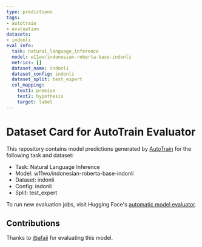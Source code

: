```yaml
---
type: predictions
tags:
- autotrain
- evaluation
datasets:
- indonli
eval_info:
  task: natural_language_inference
  model: w11wo/indonesian-roberta-base-indonli
  metrics: []
  dataset_name: indonli
  dataset_config: indonli
  dataset_split: test_expert
  col_mapping:
    text1: premise
    text2: hypothesis
    target: label
---
```

# Dataset Card for AutoTrain Evaluator

This repository contains model predictions generated by [AutoTrain](https://huggingface.co/autotrain) for the following task and dataset:

* Task: Natural Language Inference
* Model: w11wo/indonesian-roberta-base-indonli
* Dataset: indonli
* Config: indonli
* Split: test_expert

To run new evaluation jobs, visit Hugging Face's [automatic model evaluator](https://huggingface.co/spaces/autoevaluate/model-evaluator).

## Contributions

Thanks to [@afaji](https://huggingface.co/afaji) for evaluating this model.